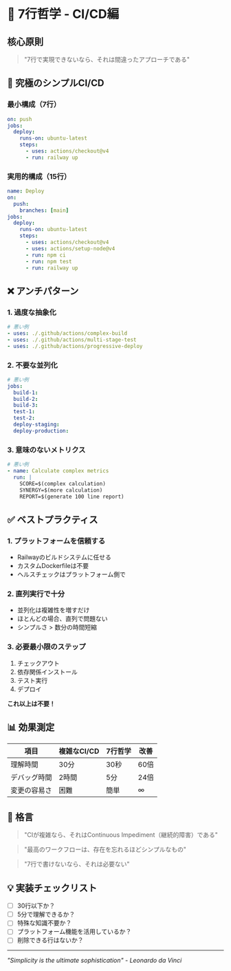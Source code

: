 # 🎯 7行哲学 - CI/CD編

## 核心原則
> "7行で実現できないなら、それは間違ったアプローチである"

## 🚀 究極のシンプルCI/CD

### 最小構成（7行）
```yaml
on: push
jobs:
  deploy:
    runs-on: ubuntu-latest
    steps:
      - uses: actions/checkout@v4
      - run: railway up
```

### 実用的構成（15行）
```yaml
name: Deploy
on:
  push:
    branches: [main]
jobs:
  deploy:
    runs-on: ubuntu-latest
    steps:
      - uses: actions/checkout@v4
      - uses: actions/setup-node@v4
      - run: npm ci
      - run: npm test
      - run: railway up
```

## ❌ アンチパターン

### 1. 過度な抽象化
```yaml
# 悪い例
- uses: ./.github/actions/complex-build
- uses: ./.github/actions/multi-stage-test  
- uses: ./.github/actions/progressive-deploy
```

### 2. 不要な並列化
```yaml
# 悪い例
jobs:
  build-1:
  build-2:
  build-3:
  test-1:
  test-2:
  deploy-staging:
  deploy-production:
```

### 3. 意味のないメトリクス
```yaml
# 悪い例
- name: Calculate complex metrics
  run: |
    SCORE=$(complex calculation)
    SYNERGY=$(more calculation)
    REPORT=$(generate 100 line report)
```

## ✅ ベストプラクティス

### 1. プラットフォームを信頼する
- Railwayのビルドシステムに任せる
- カスタムDockerfileは不要
- ヘルスチェックはプラットフォーム側で

### 2. 直列実行で十分
- 並列化は複雑性を増すだけ
- ほとんどの場合、直列で問題ない
- シンプルさ > 数分の時間短縮

### 3. 必要最小限のステップ
1. チェックアウト
2. 依存関係インストール
3. テスト実行
4. デプロイ

**これ以上は不要！**

## 📊 効果測定

| 項目 | 複雑なCI/CD | 7行哲学 | 改善 |
|------|------------|---------|------|
| 理解時間 | 30分 | 30秒 | 60倍 |
| デバッグ時間 | 2時間 | 5分 | 24倍 |
| 変更の容易さ | 困難 | 簡単 | ∞ |

## 🌟 格言

> "CIが複雑なら、それはContinuous Impediment（継続的障害）である"

> "最高のワークフローは、存在を忘れるほどシンプルなもの"

> "7行で書けないなら、それは必要ない"

## 💡 実装チェックリスト

- [ ] 30行以下か？
- [ ] 5分で理解できるか？
- [ ] 特殊な知識不要か？
- [ ] プラットフォーム機能を活用しているか？
- [ ] 削除できる行はないか？

---
*"Simplicity is the ultimate sophistication" - Leonardo da Vinci*